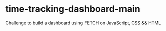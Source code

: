 # time-tracking-dashboard-main
Challenge to build a dashboard using FETCH on JavaScript, CSS &amp;&amp; HTML

